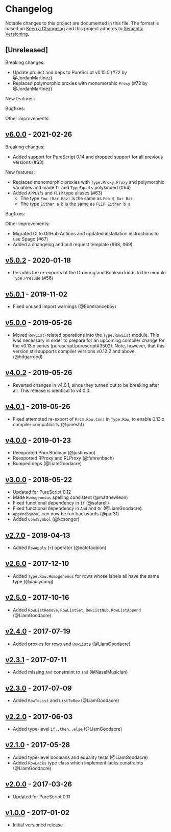 # Changelog

Notable changes to this project are documented in this file. The format is based on [Keep a Changelog](https://keepachangelog.com/en/1.0.0/) and this project adheres to [Semantic Versioning](https://semver.org/spec/v2.0.0.html).

## [Unreleased]

Breaking changes:
- Update project and deps to PureScript v0.15.0 (#72 by @JordanMartinez)
- Replaced polymorphic proxies with monomorphic `Proxy` (#72 by @JordanMartinez)

New features:

Bugfixes:

Other improvements:

## [v6.0.0](https://github.com/purescript/purescript-typelevel-prelude/releases/tag/v6.0.0) - 2021-02-26

Breaking changes:
- Added support for PureScript 0.14 and dropped support for all previous versions (#63)

New features:
- Replaced monomorphic proxies with `Type.Proxy.Proxy` and polymorphic variables and made `If` and `TypeEquals` polykinded (#64)
- Added `APPLY`/`$` and `FLIP` type aliases (#63)
    - The type `Foo (Bar Baz)` is the same as `Foo $ Bar Baz`
    - The type `Either a b` is the same as `FLIP Either b a`

Bugfixes:

Other improvements:
- Migrated CI to GitHub Actions and updated installation instructions to use Spago (#67)
- Added a changelog and pull request template (#68, #69)

## [v5.0.2](https://github.com/purescript/purescript-typelevel-prelude/releases/tag/v5.0.2) - 2020-01-18

- Re-adds the re-exports of the Ordering and Boolean kinds to the module `Type.Prelude` (#56)

## [v5.0.1](https://github.com/purescript/purescript-typelevel-prelude/releases/tag/v5.0.1) - 2019-11-02

- Fixed unused import warnings (@Ebmtranceboy)

## [v5.0.0](https://github.com/purescript/purescript-typelevel-prelude/releases/tag/v5.0.0) - 2019-05-26

- Moved `RowList`-related operations into the `Type.RowList` module. This was necessary in order to prepare for an upcoming compiler change for the v0.13.x series (purescript/purescript#3502). Note, however, that this version still supports compiler versions v0.12.2 and above. (@hdgarrood)

## [v4.0.2](https://github.com/purescript/purescript-typelevel-prelude/releases/tag/v4.0.2) - 2019-05-26

- Reverted changes in v4.0.1, since they turned out to be breaking after all. This release is identical to v4.0.0.

## [v4.0.1](https://github.com/purescript/purescript-typelevel-prelude/releases/tag/v4.0.1) - 2019-05-26

- Fixed attempted re-export of `Prim.Row.Cons` in `Type.Row`, to enable 0.13.x compiler compatibility (@joneshf)

## [v4.0.0](https://github.com/purescript/purescript-typelevel-prelude/releases/tag/v4.0.0) - 2019-01-23

- Reexported Prim.Boolean (@justinwoo)
- Reexported RProxy and RLProxy (@fehrenbach)
- Bumped deps (@LiamGoodacre)

## [v3.0.0](https://github.com/purescript/purescript-typelevel-prelude/releases/tag/v3.0.0) - 2018-05-22

- Updated for PureScript 0.12
- Made `Homogeneous` spelling consistent (@matthewleon)
- Fixed functional dependency in `If` (@safareli)
- Fixed functional dependency in `And` and `Or` (@LiamGoodacre)
- `AppendSymbol` can now be run backwards (@paf31)
- Added `ConsSymbol` (@kcsongor)

## [v2.7.0](https://github.com/purescript/purescript-typelevel-prelude/releases/tag/v2.7.0) - 2018-04-13

- Added `RowApply` (`+`) operator (@natefaubion)

## [v2.6.0](https://github.com/purescript/purescript-typelevel-prelude/releases/tag/v2.6.0) - 2017-12-10

- Added `Type.Row.Homogeneous` for rows whose labels all have the same type (@paulyoung)

## [v2.5.0](https://github.com/purescript/purescript-typelevel-prelude/releases/tag/v2.5.0) - 2017-10-16

- Added `RowListRemove`, `RowListSet`, `RowListNub`, `RowListAppend` (@LiamGoodacre)

## [v2.4.0](https://github.com/purescript/purescript-typelevel-prelude/releases/tag/v2.4.0) - 2017-07-19

- Added proxies for rows and `RowList`s (@LiamGoodacre)

## [v2.3.1](https://github.com/purescript/purescript-typelevel-prelude/releases/tag/v2.3.1) - 2017-07-11

- Added missing `And` constraint to `and` (@NasalMusician)

## [v2.3.0](https://github.com/purescript/purescript-typelevel-prelude/releases/tag/v2.3.0) - 2017-07-09

- Added `RowToList` and `ListToRow` (@LiamGoodacre)

## [v2.2.0](https://github.com/purescript/purescript-typelevel-prelude/releases/tag/v2.2.0) - 2017-06-03

- Added type-level `if..then..else` (@LiamGoodacre)

## [v2.1.0](https://github.com/purescript/purescript-typelevel-prelude/releases/tag/v2.1.0) - 2017-05-28

- Added type-level booleans and equality tests (@LiamGoodacre)
- Added `RowLacks` type class which implement lacks constraints (@LiamGoodacre)

## [v2.0.0](https://github.com/purescript/purescript-typelevel-prelude/releases/tag/v2.0.0) - 2017-03-26

- Updated for PureScript 0.11

## [v1.0.0](https://github.com/purescript/purescript-typelevel-prelude/releases/tag/v1.0.0) - 2017-01-02

- Initial versioned release
